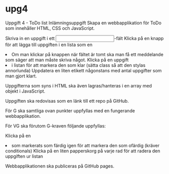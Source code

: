 # upg4
 Uppgift 4 - ToDo list
Inlämningsuppgift
Skapa en webbapplikation för ToDo som innehåller HTML, CSS och JavaScript.

Skriva in en uppgift i ett <input>-fält
Klicka på en knapp för att lägga till uppgiften i en lista som en <li>
Om man klickar på knappen när fältet är tomt ska man få ett meddelande som säger att man måste skriva något.
Klicka på en uppgift <li> i listan för att markera den som klar (sätta class så att den stylas annorlunda)
Uppdatera en liten etikett någonstans med antal uppgifter som man gjort klart.

Uppgifterna som syns i HTML ska även lagras/hanteras i en array med objekt i JavaScript.

Uppgiften ska redovisas som en länk till ett repo på GitHub.

 

För G ska samtliga ovan punkter uppfyllas med en fungerande webbapplikation.

 

För VG ska förutom G-kraven följande uppfyllas:

Klicka på en <li> som markerats som färdig igen för att markera den som ofärdig (kräver conditionals)
Klicka på en liten papperskorg på varje rad för att radera den uppgiften ur listan

Webbapplikationen ska publiceras på GitHub pages.